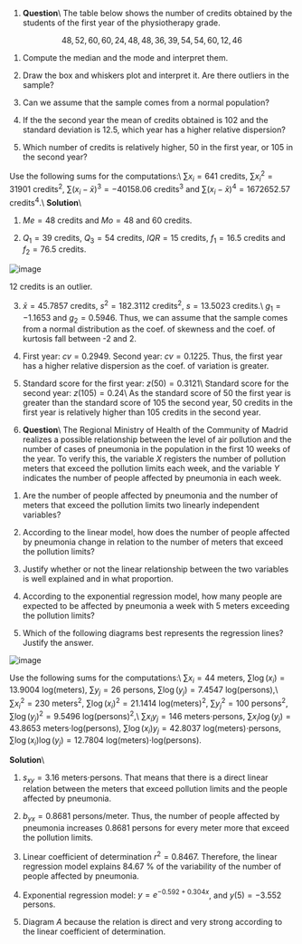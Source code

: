 1. **Question**\   The table below shows the number of credits obtained by the students   of the first year of the physiotherapy grade.

$$48, 52, 60, 60, 24, 48, 48, 36, 39, 54, 54, 60, 12, 46$$

1. Compute the median and the mode and interpret them.

2. Draw the box and whiskers plot and interpret it. Are there     outliers in the sample?

3. Can we assume that the sample comes from a normal population?

4. If the the second year the mean of credits obtained is $102$ and     the standard deviation is $12.5$, which year has a higher     relative dispersion?

5. Which number of credits is relatively higher, 50 in the first     year, or 105 in the second year?

Use the following sums for the computations:\   $\sum x_i=641$ credits, $\sum x_i^2=31901$ credits$^2$,   $\sum (x_i-\bar x)^3=-40158.06$ credits$^3$ and   $\sum (x_i-\bar x)^4=1672652.57$ credits$^4$.\   **Solution**\

1. $Me = 48$ credits and $Mo = 48$ and $60$ credits.

2. $Q_1= 39$ credits, $Q_3= 54$ credits, $IQR=15$ credits,     $f_1= 16.5$ credits and $f_2= 76.5$ credits.

![image](media/supplements1/exercise1/des-20-gen-boxplot-credits.svg)

12 credits is an outlier.

3. $\bar x=45.7857$ credits, $s^2=182.3112$ credits$^2$,     $s=13.5023$ credits.\     $g_1=-1.1653$ and $g_2=0.5946$. Thus, we can assume that the     sample comes from a normal distribution as the coef. of skewness     and the coef. of kurtosis fall between -2 and 2.

4. First year: $cv=0.2949$. Second year: $cv=0.1225$. Thus, the     first year has a higher relative dispersion as the coef. of     variation is greater.

5. Standard score for the first year: $z(50)=0.3121$\     Standard score for the second year: $z(105)=0.24$\     As the standard score of $50$ the first year is greater than the     standard score of $105$ the second year, 50 credits in the first     year is relatively higher than 105 credits in the second year.

2. **Question**\   The Regional Ministry of Health of the Community of Madrid realizes   a possible relationship between the level of air pollution and the   number of cases of pneumonia in the population in the first 10 weeks   of the year. To verify this, the variable $X$ registers the number   of pollution meters that exceed the pollution limits each week, and   the variable $Y$ indicates the number of people affected by   pneumonia in each week.

$$% latex table generated in R 4.1.2 by xtable 1.8-4 package    % Fri Mar 11 17:19:21 2022    \begin{array}{lrrrrrrrrrr}     \hline    X & 3 & 3 & 5 & 6 & 7 & 8 & 3 & 4 & 2 & 3 \\     Y & 2 & 1 & 2 & 3 & 6 & 6 & 2 & 2 & 1 & 1 \\      \hline    \end{array}$$

1. Are the number of people affected by pneumonia and the number of     meters that exceed the pollution limits two linearly independent     variables?

2. According to the linear model, how does the number of people     affected by pneumonia change in relation to the number of meters     that exceed the pollution limits?

3. Justify whether or not the linear relationship between the two     variables is well explained and in what proportion.

4. According to the exponential regression model, how many people     are expected to be affected by pneumonia a week with 5 meters     exceeding the pollution limits?

5. Which of the following diagrams best represents the regression     lines? Justify the answer.

![image](media/supplements1/exercise2/regnol-13-med-possible-regression-lines.svg)

Use the following sums for the computations:\   $\sum x_i=44$ meters, $\sum \log(x_i)=13.9004$ log(meters),   $\sum y_j=26$ persons, $\sum \log(y_j)=7.4547$ log(persons),\   $\sum x_i^2=230$ meters$^2$, $\sum \log(x_i)^2=21.1414$   log(meters)$^2$, $\sum y_j^2=100$ persons$^2$,   $\sum \log(y_j)^2=9.5496$ log(persons)$^2$,\   $\sum x_iy_j=146$ meters$\cdot$persons, $\sum x_i\log(y_j)=43.8653$   meters$\cdot$log(persons), $\sum \log(x_i)y_j=42.8037$   log(meters)$\cdot$persons, $\sum \log(x_i)\log(y_j)=12.7804$   log(meters)$\cdot$log(persons).

**Solution**\

1. $s_{xy}=3.16$ meters$\cdot$persons. That means that there is a     direct linear relation between the meters that exceed pollution     limits and the people affected by pneumonia.

2. $b_{yx}=0.8681$ persons/meter. Thus, the number of people     affected by pneumonia increases $0.8681$ persons for every meter     more that exceed the pollution limits.

3. Linear coefficient of determination $r^2=0.8467$. Therefore, the     linear regression model explains $84.67$ % of the variability of     the number of people affected by pneumonia.

4. Exponential regression model: $y=e^{-0.592 + 0.304x}$, and     $y(5)=-3.552$ persons.

5. Diagram $A$ because the relation is direct and very strong     according to the linear coefficient of determination. 